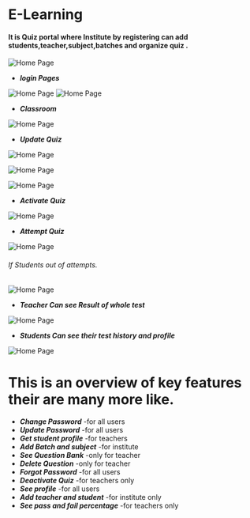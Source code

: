 # E-Learning
#### It is Quiz portal where Institute by registering can add students,teacher,subject,batches and organize quiz . 


![Home Page](https://github.com/rahulgupta1999/E-Learning/blob/master/Output/Screenshot%20(5).png)


- ***login Pages***


![Home Page](https://github.com/rahulgupta1999/E-Learning/blob/master/Output/Screenshot%20(6).png)
![Home Page](https://github.com/rahulgupta1999/E-Learning/blob/master/Output/Screenshot%20(7).png)


- ***Classroom***


![Home Page](https://github.com/rahulgupta1999/E-Learning/blob/master/Output/Screenshot%20(8).png)


- ***Update Quiz***


![Home Page](https://github.com/rahulgupta1999/E-Learning/blob/master/Output/Screenshot%20(10).png)


![Home Page](https://github.com/rahulgupta1999/E-Learning/blob/master/Output/Screenshot%20(18).png)


![Home Page](https://github.com/rahulgupta1999/E-Learning/blob/master/Output/Screenshot%20(19).png)


- ***Activate Quiz***

![Home Page](https://github.com/rahulgupta1999/E-Learning/blob/master/Output/Screenshot%20(14).png)


- ***Attempt Quiz***

![Home Page](https://github.com/rahulgupta1999/E-Learning/blob/master/Output/Screenshot%20(15).png)

###### If Students out of attempts.

![Home Page](https://github.com/rahulgupta1999/E-Learning/blob/master/Output/Screenshot%20(17).png)


- ***Teacher Can see Result of whole test***


![Home Page](https://github.com/rahulgupta1999/E-Learning/blob/master/Output/Screenshot%20(11).png)

- ***Students Can see their test history and profile***

![Home Page](https://github.com/rahulgupta1999/E-Learning/blob/master/Output/Screenshot%20(13).png)

#  This is an overview of key features their are many more like.
- ***Change Password*** -for all users
- ***Update Password*** -for all users
- ***Get student profile*** -for teachers
- ***Add Batch and subject*** -for institute
- ***See Question Bank*** -only for teacher
- ***Delete Question*** -only for teacher
- ***Forgot Password*** -for all users
- ***Deactivate Quiz*** -for teachers only
- ***See profile*** -for all users
- ***Add teacher and student*** -for institute only
- ***See pass and fail percentage*** -for teachers only
